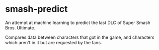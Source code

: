 # smash-predict
An attempt at machine learning to predict the last DLC of Super Smash Bros. Ultimate.

Compares data between characters that got in the game, and characters which aren't in it but are requested by the fans.
